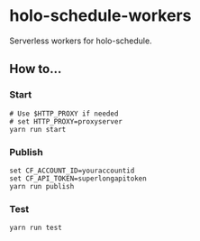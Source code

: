 # holo-schedule-workers
Serverless workers for holo-schedule.

## How to...

### Start

```shell script
# Use $HTTP_PROXY if needed
# set HTTP_PROXY=proxyserver
yarn run start
```

### Publish

```shell script
set CF_ACCOUNT_ID=youraccountid
set CF_API_TOKEN=superlongapitoken
yarn run publish
```

### Test

```shell script
yarn run test
```